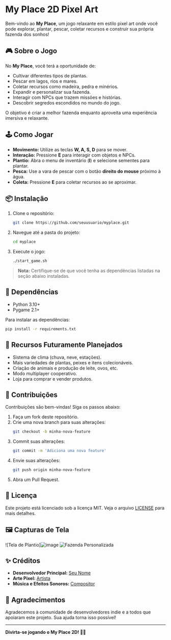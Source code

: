 # My Place 2D Pixel Art

Bem-vindo ao **My Place**, um jogo relaxante em estilo pixel art onde você pode explorar, plantar, pescar, coletar recursos e construir sua própria fazenda dos sonhos!

## 🎮 Sobre o Jogo

No **My Place**, você terá a oportunidade de:

- Cultivar diferentes tipos de plantas.
- Pescar em lagos, rios e mares.
- Coletar recursos como madeira, pedra e minérios.
- Expandir e personalizar sua fazenda.
- Interagir com NPCs que trazem missões e histórias.
- Descobrir segredos escondidos no mundo do jogo.

O objetivo é criar a melhor fazenda enquanto aproveita uma experiência imersiva e relaxante.

## 🕹️ Como Jogar

- **Movimento:** Utilize as teclas **W, A, S, D** para se mover.
- **Interação:** Pressione **E** para interagir com objetos e NPCs.
- **Plantio:** Abra o menu de inventário (**I**) e selecione sementes para plantar.
- **Pesca:** Use a vara de pescar com o botão **direito do mouse** próximo à água.
- **Coleta:** Pressione **E** para coletar recursos ao se aproximar.

## 📦 Instalação

1. Clone o repositório:
   ```bash
   git clone https://github.com/seuusuario/myplace.git
   ```
2. Navegue até a pasta do projeto:
   ```bash
   cd myplace
   ```
3. Execute o jogo:
   ```bash
   ./start_game.sh
   ```

> **Nota:** Certifique-se de que você tenha as dependências listadas na seção abaixo instaladas.

## 🔧 Dependências

- Python 3.10+
- Pygame 2.1+

Para instalar as dependências:
```bash
pip install -r requirements.txt
```

## 📖 Recursos Futuramente Planejados

- Sistema de clima (chuva, neve, estações).
- Mais variedades de plantas, peixes e itens colecionáveis.
- Criação de animais e produção de leite, ovos, etc.
- Modo multiplayer cooperativo.
- Loja para comprar e vender produtos.

## 🤝 Contribuições

Contribuições são bem-vindas! Siga os passos abaixo:

1. Faça um fork deste repositório.
2. Crie uma nova branch para suas alterações:
   ```bash
   git checkout -b minha-nova-feature
   ```
3. Commit suas alterações:
   ```bash
   git commit -m 'Adiciona uma nova feature'
   ```
4. Envie suas alterações:
   ```bash
   git push origin minha-nova-feature
   ```
5. Abra um Pull Request.

## 📜 Licença

Este projeto está licenciado sob a licença MIT. Veja o arquivo [LICENSE](LICENSE) para mais detalhes.

## 🖼️ Capturas de Tela

![Tela de Plantio]![image](https://github.com/user-attachments/assets/129a25ad-546b-4605-bb42-64ed8d8d9d3e)
![Fazenda Personalizada](https://github.com/user-attachments/assets/97e82f47-273c-4db2-b998-b53c21e02345)






## ✨ Créditos

- **Desenvolvedor Principal:** [Seu Nome](https://github.com/Kydorpee)
- **Arte Pixel:** [Artista](https://www.pixilart.com)
- **Música e Efeitos Sonoros:** [Compositor]((https://www.epidemicsound.com/pt/))

## 🌟 Agradecimentos

Agradecemos à comunidade de desenvolvedores indie e a todos que apoiaram este projeto. Sua ajuda torna isso possível!

---

**Divirta-se jogando o My Place 2D! 🌾🎣**

